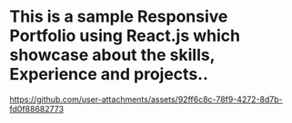 # This is a sample Responsive Portfolio using React.js which showcase about the skills, Experience and projects..



https://github.com/user-attachments/assets/92ff6c8c-78f9-4272-8d7b-fd0f88682773

